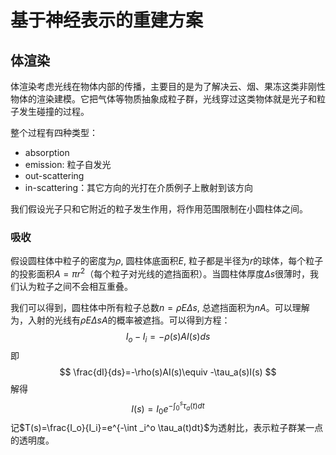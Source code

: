 # 基于神经表示的重建方案



## 体渲染

体渲染考虑光线在物体内部的传播，主要目的是为了解决云、烟、果冻这类非刚性物体的渲染建模。它把气体等物质抽象成粒子群，光线穿过这类物体就是光子和粒子发生碰撞的过程。

整个过程有四种类型：

- absorption
- emission: 粒子自发光
- out-scattering
- in-scattering：其它方向的光打在介质例子上散射到该方向

我们假设光子只和它附近的粒子发生作用，将作用范围限制在小圆柱体之间。

### 吸收

假设圆柱体中粒子的密度为$\rho$, 圆柱体底面积$E$, 粒子都是半径为$r$的球体，每个粒子的投影面积$A=\pi r^2$（每个粒子对光线的遮挡面积）。当圆柱体厚度$\Delta s$很薄时，我们认为粒子之间不会相互重叠。

我们可以得到，圆柱体中所有粒子总数$n=\rho E\Delta s$, 总遮挡面积为$nA$。可以理解为，入射的光线有$\rho E\Delta s A$的概率被遮挡。可以得到方程：
$$
I_o-I_i=-\rho (s)AI(s)ds
$$
即
$$
\frac{dI}{ds}=-\rho(s)AI(s)\equiv -\tau_a(s)I(s)
$$
解得
$$
I(s)=I_0 e^{-\int_0^s \tau_a(t)dt}
$$
记$T(s)=\frac{I_o}{I_i}=e^{-\int _i^o \tau_a(t)dt}$为透射比，表示粒子群某一点的透明度。
